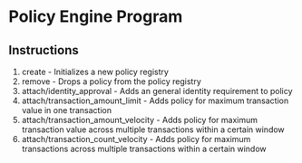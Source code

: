 # Policy Engine Program
## Instructions
1. create - Initializes a new policy registry
2. remove - Drops a policy from the policy registry
3. attach/identity_approval - Adds an general identity requirement to policy
3. attach/transaction_amount_limit - Adds policy for maximum transaction value in one transaction
3. attach/transaction_amount_velocity - Adds policy for maximum transaction value across multiple transactions within a certain window
3. attach/transaction_count_velocity - Adds policy for maximum transactions across multiple transactions within a certain window
